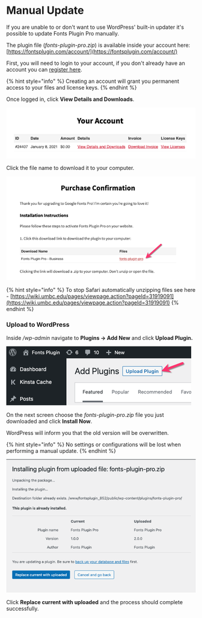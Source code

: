 # Manual Update

If you are unable to or don't want to use WordPress' built-in updater it's possible to update Fonts Plugin Pro manually.

The plugin file (_fonts-plugin-pro.zip_) is available inside your account here: [https://fontsplugin.com/account/](https://fontsplugin.com/account/)

First, you will need to login to your account, if you don't already have an account you can [register here](https://fontsplugin.com/account-registration/).

{% hint style="info" %}
Creating an account will grant you permanent access to your files and license keys.
{% endhint %}

Once logged in, click **View Details and Downloads**.

![](<.gitbook/assets/image (18).png>)

Click the file name to download it to your computer.

![](<.gitbook/assets/image (22).png>)

{% hint style="info" %}
To stop Safari automatically unzipping files see here - [https://wiki.umbc.edu/pages/viewpage.action?pageId=31919091](https://wiki.umbc.edu/pages/viewpage.action?pageId=31919091)
{% endhint %}

### Upload to WordPress

Inside _/wp-admin_ navigate to **Plugins → Add New** and click **Upload Plugin.**

![](<.gitbook/assets/image (16).png>)

On the next screen choose the _fonts-plugin-pro.zip_ file you just downloaded and click **Install Now**.

WordPress will inform you that the old version will be overwritten.&#x20;

{% hint style="info" %}
No settings or configurations will be lost when performing a manual update.
{% endhint %}

![](<.gitbook/assets/image (9).png>)

Click **Replace current with uploaded** and the process should complete successfully.
